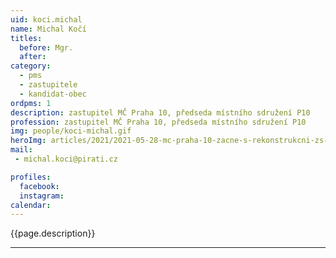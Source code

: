 ```yaml
---
uid: koci.michal
name: Michal Kočí
titles:
  before: Mgr.
  after:
category:
  - pms
  - zastupitele    
  - kandidat-obec 
ordpms: 1
description: zastupitel MČ Praha 10, předseda místního sdružení P10
profession: zastupitel MČ Praha 10, předseda místního sdružení P10
img: people/koci-michal.gif
heroImg: articles/2021/2021-05-28-mc-praha-10-zacne-s-rekonstrukcni-zs-v-olsinach.jpg
mail:
 - michal.koci@pirati.cz

profiles:
  facebook: 
  instagram: 
calendar: 
---
```


{{page.description}}



---
